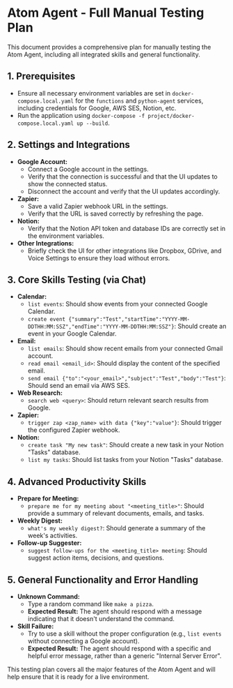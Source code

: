 # Atom Agent - Full Manual Testing Plan

This document provides a comprehensive plan for manually testing the Atom Agent, including all integrated skills and general functionality.

## 1. Prerequisites

*   Ensure all necessary environment variables are set in `docker-compose.local.yaml` for the `functions` and `python-agent` services, including credentials for Google, AWS SES, Notion, etc.
*   Run the application using `docker-compose -f project/docker-compose.local.yaml up --build`.

## 2. Settings and Integrations

*   **Google Account:**
    *   Connect a Google account in the settings.
    *   Verify that the connection is successful and that the UI updates to show the connected status.
    *   Disconnect the account and verify that the UI updates accordingly.
*   **Zapier:**
    *   Save a valid Zapier webhook URL in the settings.
    *   Verify that the URL is saved correctly by refreshing the page.
*   **Notion:**
    *   Verify that the Notion API token and database IDs are correctly set in the environment variables.
*   **Other Integrations:**
    *   Briefly check the UI for other integrations like Dropbox, GDrive, and Voice Settings to ensure they load without errors.

## 3. Core Skills Testing (via Chat)

*   **Calendar:**
    *   `list events`: Should show events from your connected Google Calendar.
    *   `create event {"summary":"Test","startTime":"YYYY-MM-DDTHH:MM:SSZ","endTime":"YYYY-MM-DDTHH:MM:SSZ"}`: Should create an event in your Google Calendar.
*   **Email:**
    *   `list emails`: Should show recent emails from your connected Gmail account.
    *   `read email <email_id>`: Should display the content of the specified email.
    *   `send email {"to":"<your_email>","subject":"Test","body":"Test"}`: Should send an email via AWS SES.
*   **Web Research:**
    *   `search web <query>`: Should return relevant search results from Google.
*   **Zapier:**
    *   `trigger zap <zap_name> with data {"key":"value"}`: Should trigger the configured Zapier webhook.
*   **Notion:**
    *   `create task "My new task"`: Should create a new task in your Notion "Tasks" database.
    *   `list my tasks`: Should list tasks from your Notion "Tasks" database.

## 4. Advanced Productivity Skills

*   **Prepare for Meeting:**
    *   `prepare me for my meeting about "<meeting_title>"`: Should provide a summary of relevant documents, emails, and tasks.
*   **Weekly Digest:**
    *   `what's my weekly digest?`: Should generate a summary of the week's activities.
*   **Follow-up Suggester:**
    *   `suggest follow-ups for the <meeting_title> meeting`: Should suggest action items, decisions, and questions.

## 5. General Functionality and Error Handling

*   **Unknown Command:**
    *   Type a random command like `make a pizza`.
    *   **Expected Result:** The agent should respond with a message indicating that it doesn't understand the command.
*   **Skill Failure:**
    *   Try to use a skill without the proper configuration (e.g., `list events` without connecting a Google account).
    *   **Expected Result:** The agent should respond with a specific and helpful error message, rather than a generic "Internal Server Error".

This testing plan covers all the major features of the Atom Agent and will help ensure that it is ready for a live environment.

